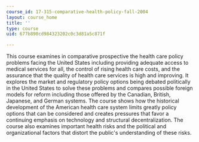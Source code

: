 ```yaml
---
course_id: 17-315-comparative-health-policy-fall-2004
layout: course_home
title: ''
type: course
uid: 677b890cd984323202c0c3d81a5c871f

---
```

This course examines in comparative prospective the health care policy problems facing the United States including providing adequate access to medical services for all, the control of rising health care costs, and the assurance that the quality of health care services is high and improving. It explores the market and regulatory policy options being debated politically in the United States to solve these problems and compares possible foreign models for reform including those offered by the Canadian, British, Japanese, and German systems. The course shows how the historical development of the American health care system limits greatly policy options that can be considered and creates pressures that favor a continuing emphasis on technology and structural decentralization. The course also examines important health risks and the political and organizational factors that distort the public's understanding of these risks.
